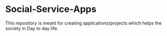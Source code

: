 # Social-Service-Apps
This repository is meant for creating applications/projects which helps the society in Day to day life.
